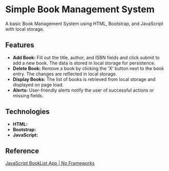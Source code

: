 # Simple Book Management System

A basic Book Management System using HTML, Bootstrap, and JavaScript with local storage.

## Features

- **Add Book:** Fill out the title, author, and ISBN fields and click submit to add a new book. The data is stored in local storage for persistence.
- **Delete Book:** Remove a book by clicking the 'X' button next to the book entry. The changes are reflected in local storage.
- **Display Books:** The list of books is retrieved from local storage and displayed on page load.
- **Alerts:** User-friendly alerts notify the user of successful actions or missing fields.


## Technologies
- **HTML:** 
- **Bootstrap:**
- **JavaScript:**

## Reference
 [JavaScript BookList App | No Frameworks](https://youtu.be/JaMCxVWtW58)